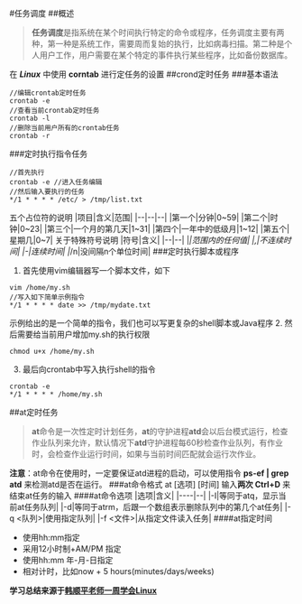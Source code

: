 #任务调度
##概述
>**任务调度**是指系统在某个时间执行特定的命令或程序，任务调度主要有两种，第一种是系统工作，需要周而复始的执行，比如病毒扫描。第二种是个人用户工作，用户需要在某个特定的事件执行某些程序，比如备份数据库。

在 ***Linux*** 中使用 **corntab** 进行定任务的设置
##crond定时任务
###基本语法
~~~Shell
//编辑crontab定时任务
crontab -e
//查看当前crontab定时任务
crontab -l
//删除当前用户所有的crontab任务
crontab -r
~~~

###定时执行指令任务
~~~Shell
//首先执行
crontab -e //进入任务编辑
//然后输入要执行的任务
*/1 * * * * /etc/ > /tmp/list.txt
~~~
五个占位符的说明
|项目|含义|范围|
|--|--|--|
|第一个|分钟|0~59|
|第二个|时钟|0~23|
|第三个|一个月的第几天|1~31|
|第四个|一年中的低级月|1~12|
|第五个|星期几|0~7|
关于特殊符号说明
|符号|含义|
|--|--|
|*|范围内的任何值|
|,|不连续时间|
|-|连续时间|
|*/n|没间隔n个单位时间|
###定时执行脚本或程序
1. 首先使用vim编辑器写一个脚本文件，如下
~~~Shell
vim /home/my.sh
//写入如下简单示例指令
*/1 * * * * date >> /tmp/mydate.txt
~~~
示例给出的是一个简单的指令，我们也可以写更复杂的shell脚本或Java程序
2. 然后需要给当前用户增加my.sh的执行权限
~~~Shell
chmod u+x /home/my.sh
~~~
3. 最后向crontab中写入执行shell的指令
~~~Shell
crontab -e
*/1 * * * * /home/my.sh
~~~
##at定时任务
>**at**命令是一次性定时计划任务，**at**的守护进程**atd**会以后台模式运行，检查作业队列来允许，默认情况下**atd**守护进程每60秒检查作业队列，有作业时，会检查作业运行时间，如果与当前时间匹配就会运行次作业。

**注意**：at命令在使用时，一定要保证atd进程的启动，可以使用指令 **ps-ef | grep atd** 来检测atd是否在运行。
###at命令格式
at [选项] [时间]
输入**两次 Ctrl+D** 来结束at任务的输入
####at命令选项
|选项|含义|
|----|--|
|-I|等同于atq，显示当前at任务队列|
|-d|等同于atrm，后跟一个数组表示删除队列中的第几个at任务|
|-q <队列>|使用指定队列|
|-f <文件>|从指定文件读入任务|
####at指定时间
* 使用hh:mm指定
* 采用12小时制+AM/PM 指定
* 使用hh:mm 年-月-日指定
* 相对计时，比如now + 5 hours(minutes/days/weeks)


**学习总结来源于[<u>韩顺平老师一周学会Linux</u>](https://www.bilibili.com/video/BV1Sv411r7vd?spm_id_from=333.788.top_right_bar_window_custom_collection.content.click)**